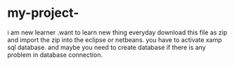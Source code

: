 # my-project-
i am new learner .want to learn new thing everyday
download this file as zip and import the zip into the eclipse or netbeans.
you have to activate xamp sql database.
and maybe you need to create database if there is any problem in database connection.
